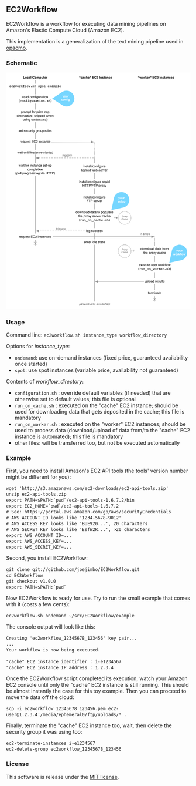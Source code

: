 EC2Workflow
-----------

EC2Workflow is a workflow for executing data mining pipelines on Amazon's Elastic Compute Cloud (Amazon EC2).

This implementation is a generalization of the text mining pipeline used in [opacmo](http://www.opacmo.org).

### Schematic

![workflow](https://github.com/joejimbo/EC2Workflow/raw/master/images/workflow.png)

### Usage

Command line: `ec2workflow.sh instance_type workflow_directory`

Options for _instance\_type_:

*  `ondemand`: use on-demand instances (fixed price, guaranteed availability once started)
*  `spot`: use spot instances (variable price, availability not guaranteed)

Contents of _workflow\_directory_:
* `configuration.sh` : override default variables (if needed) that are otherwise set to default values; this file is optional
*  `run_on_cache.sh`  : executed on the "cache" EC2 instance; should be used for downloading data that gets deposited in the cache; this file is mandatory
*  `run_on_worker.sh` : executed on the "worker" EC2 instances; should be used to process data (download/upload of data from/to the "cache" EC2 instance is automated); this file is mandatory
*  other files: will be transferred too, but not be executed automatically

### Example

First, you need to install Amazon's EC2 API tools (the tools' version number might be different for you):

    wget 'http://s3.amazonaws.com/ec2-downloads/ec2-api-tools.zip'
    unzip ec2-api-tools.zip
    export PATH=$PATH:`pwd`/ec2-api-tools-1.6.7.2/bin
    export EC2_HOME=`pwd`/ec2-api-tools-1.6.7.2
    # See: https://portal.aws.amazon.com/gp/aws/securityCredentials
    # AWS_ACCOUNT_ID looks like '1234-5678-9012'
    # AWS_ACCESS_KEY looks like 'BUE920...', 20 characters
    # AWS_SECRET_KEY looks like 'EsfW2R...', >20 characters
    export AWS_ACCOUNT_ID=...
    export AWS_ACCESS_KEY=...
    export AWS_SECRET_KEY=...

Second, you install EC2Workflow:

    git clone git://github.com/joejimbo/EC2Workflow.git
    cd EC2Workflow
    git checkout v1.0.0
    export PATH=$PATH:`pwd`

Now EC2Workflow is ready for use. Try to run the small example that comes with it (costs a few cents):

    ec2workflow.sh ondemand ~/src/EC2Workflow/example

The console output will look like this:

    Creating 'ec2workflow_12345678_123456' key pair...
    ...
    Your workflow is now being executed.
    
    "cache" EC2 instance identifier : i-e1234567
    "cache" EC2 instance IP address : 1.2.3.4

Once the EC2Workflow script completed its execution, watch your Amazon EC2 console until only the "cache" EC2 instance is still running. This should be almost instantly the case for this toy example. Then you can proceed to move the data off the cloud:

    scp -i ec2workflow_12345678_123456.pem ec2-user@1.2.3.4:/media/ephemeral0/ftp/uploads/* .

Finally, terminate the "cache" EC2 instance too, wait, then delete the security group it was using too:

    ec2-terminate-instances i-e1234567
    ec2-delete-group ec2workflow_12345678_123456

### License

This software is release under the [MIT license](https://raw.github.com/joejimbo/EC2Workflow/master/LICENSE).

